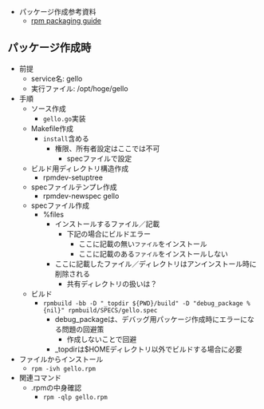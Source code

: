 * パッケージ作成参考資料
    * [rpm packaging guide](https://access.redhat.com/documentation/en-us/red_hat_enterprise_linux/7/html-single/rpm_packaging_guide/index)

## パッケージ作成時

* 前提
    * service名: gello
    * 実行ファイル: /opt/hoge/gello
* 手順
    * ソース作成
        * `gello.go`実装
    * Makefile作成
        * `install`含める
            * 権限、所有者設定はここでは不可
                * specファイルで設定
    * ビルド用ディレクトリ構造作成
        * rpmdev-setuptree
    * specファイルテンプレ作成
        * rpmdev-newspec gello
    * specファイル作成
        * %files
            * インストールするファイル／記載
                * 下記の場合にビルドエラー
                    * ここに記載の無い`ファイル`をインストール
                    * ここに記載のある`ファイル`をインストールしない
            * ここに記載したファイル／ディレクトリはアンインストール時に削除される
                * 共有ディレクトリの扱いは？
    * ビルド
        * `rpmbuild -bb -D "_topdir ${PWD}/build" -D "debug_package %{nil}" rpmbuild/SPECS/gello.spec`
            * debug_packageは、デバッグ用パッケージ作成時にエラーになる問題の回避策
                * 作成しないことで回避
            * _topdirは$HOMEディレクトリ以外でビルドする場合に必要
* ファイルからインストール
    * `rpm -ivh gello.rpm`
* 関連コマンド
    * .rpmの中身確認
        * `rpm -qlp gello.rpm`